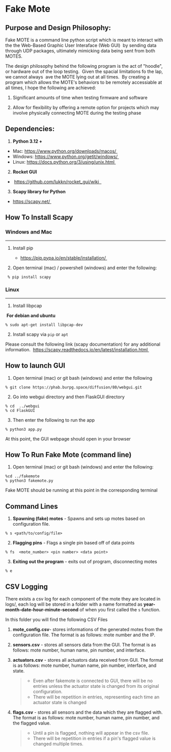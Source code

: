 # Fake Mote


## Purpose and Design Philosophy: 

Fake MOTE is a command line python script which is meant to interact with the the Web-Based Graphic User Interaface (Web GUI) 
by sending data through UDP packages, ultimately mimicking data being sent from both MOTES. 

The design philosophy behind the following program is the act of "hoodle", or hardware out of the loop testing. 
Given the spacial limitations fo the lap, we cannot always  ave the MOTE lying out at all times. 
By creating a program which allows the MOTE's behaviors to be remotely accessiable at all times, I hope the following are achieved: 

1. Significant amounts of time when testing firmware and software 

2. Allow for flexibility by offering a remote option for projects which may involve physically connecting MOTE during the testing phase 


## Dependencies: 

1. **Python 3.12 +** 
 - Mac: https://www.python.org/downloads/macos/ 
 - Windows: https://www.python.org/getit/windows/ 
 - Linux: https://docs.python.org/3/using/unix.html 

2. **Rocket GUI**
 -  https://github.com/lukkn/rocket_gui/wiki    

3. **Scapy library for Python** 
 - https://scapy.net/ 


## How To Install Scapy 


### Windows and Mac
---

1. Install pip 
    -  https://pip.pypa.io/en/stable/installation/ 

2. Open terminal (mac) / powershell (windows) and enter the following: 
 ```
  % pip install scapy 
 ```



### Linux 
---

1. Install libpcap 

 **For debian and ubuntu**
```
% sudo apt-get install libpcap-dev  
 ```

2. Install scapy via   `pip` or `apt`


Please consult the following link (scapy documentation) for any additional information. 
https://scapy.readthedocs.io/en/latest/installation.html 

## How to launch GUI 

1. Open terminal (mac) or git bash (windows) and enter the following

```
% git clone https://phab.burpg.space/diffusion/80/webgui.git
```
2. Go into webgui directory and then FlaskGUI directory 
```
% cd  ../webgui 
% cd FlaskGUI
```
3. Then enter the following to run the app
```
% python3 app.py 
```

At this point, the GUI webpage should open in your browser 

## How To Run Fake Mote (command line)
1. Open terminal (mac) or git bash (windows) and enter the following: 

```
%cd ../fakemote
% python3 fakemote.py

```

Fake MOTE should be running at this point in the corresponding terminal 

## Command Lines


1. **Spawning (fake) motes** - Spawns and sets up motes based on configuration file. 
```
% s <path/to/config/file>
```


2. **Flagging pins** - Flags a single pin based off of data points
```
% fs  <mote_number> <pin number> <data point>
```


3. **Exiting out the program** - exits out of program, disconnecting motes
```
% e 
```



## CSV Logging 

There exists a csv log for each component of the mote they are located in logs/, each log will be stored in a folder with a name formatted as **year-month-date-hour-minute-second** of when you first called the ```s``` function. 

In this folder you will find the following CSV Files

1. **mote_config.csv**- stores informations of the generated motes from the configuration file. The format is as follows: mote number and the IP. 

2. **sensors.csv** - stores all sensors data from the GUI. The format is as follows: mote number, human name, pin number, and interface. 

3. **actuators.csv** - stores all actuators data received from GUI. The format is as follows: mote number, human name, pin number, interface, and state. 
    > - Even after fakemote is connected to GUI, there will be no entries unless the actuator state is changed from its original configuration. 
     > - There will be repetition in entries, representing 
     each time an actuator state is changed
 
   
4. **flags.csv** - stores all sensors and the data which they are flagged with. The format is as follows: mote number, human name, pin number, and the flagged value. 
    > - Until a pin is flagged, nothing will appear in the csv file. 
    >  - There will be repetition in entries if a pin's flagged value is changed multiple times. 

      







